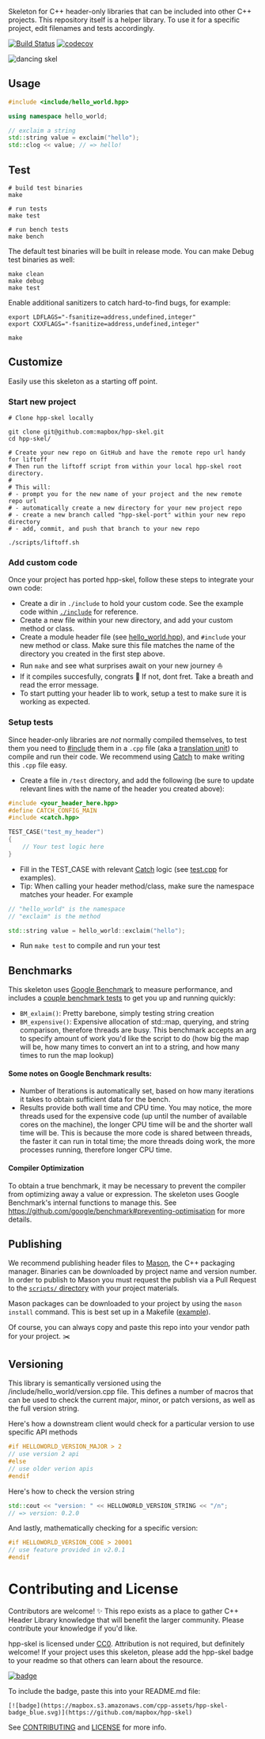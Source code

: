 Skeleton for C++ header-only libraries that can be included into other C++ projects. This repository itself is a helper library. To use it for a specific project, edit filenames and tests accordingly.

[![Build Status](https://travis-ci.com/mapbox/hpp-skel.svg?branch=master)](https://travis-ci.com/mapbox/hpp-skel)
[![codecov](https://codecov.io/gh/mapbox/hpp-skel/branch/master/graph/badge.svg)](https://codecov.io/gh/mapbox/hpp-skel)

![dancing skel](https://raw.githubusercontent.com/mapbox/cpp/master/assets/hpp-skel-readme_blue.png)

## Usage

```cpp
#include <include/hello_world.hpp>

using namespace hello_world;

// exclaim a string
std::string value = exclaim("hello");
std::clog << value; // => hello!
```

## Test

```shell
# build test binaries
make

# run tests
make test

# run bench tests
make bench
```

The default test binaries will be built in release mode. You can make Debug test binaries as well:

```shell
make clean
make debug
make test
```

Enable additional sanitizers to catch hard-to-find bugs, for example:

```shell
export LDFLAGS="-fsanitize=address,undefined,integer"
export CXXFLAGS="-fsanitize=address,undefined,integer"

make
```

## Customize
Easily use this skeleton as a starting off point.

### Start new project
```
# Clone hpp-skel locally

git clone git@github.com:mapbox/hpp-skel.git
cd hpp-skel/

# Create your new repo on GitHub and have the remote repo url handy for liftoff
# Then run the liftoff script from within your local hpp-skel root directory.
#
# This will:
# - prompt you for the new name of your project and the new remote repo url
# - automatically create a new directory for your new project repo
# - create a new branch called "hpp-skel-port" within your new repo directory
# - add, commit, and push that branch to your new repo

./scripts/liftoff.sh

```

### Add custom code
Once your project has ported hpp-skel, follow these steps to integrate your own code:

- Create a dir in `./include` to hold your custom code. See the example code within [`./include`](https://github.com/mapbox/hpp-skel/tree/master/include) for reference.
- Create a new file within your new directory, and add your custom method or class.
- Create a module header file (see [hello_world.hpp](https://github.com/mapbox/hpp-skel/blob/master/include/hello_world.hpp)), and `#include` your new method or class. Make sure this file matches the name of the directory you created in the first step above.
- Run `make` and see what surprises await on your new journey :boat:
- If it compiles succesfully, congrats :tada: If not, dont fret. Take a breath and read the error message.
- To start putting your header lib to work, setup a test to make sure it is working as expected. 

### Setup tests
Since header-only libraries are _not_ normally compiled themselves, to test them you need to [#include](https://github.com/mapbox/cpp/blob/master/glossary.md#include) them in a `.cpp` file (aka a [translation unit](https://github.com/mapbox/cpp/blob/master/glossary.md#translation-unit)) to compile and run their code. We recommend using [Catch](https://github.com/catchorg/Catch2) to make writing this `.cpp` file easy.

- Create a file in `/test` directory, and add the following (be sure to update relevant lines with the name of the header you created above):
``` cpp
#include <your_header_here.hpp>
#define CATCH_CONFIG_MAIN
#include <catch.hpp>

TEST_CASE("test_my_header")
{
    // Your test logic here
}
```
- Fill in the TEST_CASE with relevant [Catch](https://github.com/catchorg/Catch2) logic (see [test.cpp](https://github.com/mapbox/hpp-skel/blob/master/test/test.cpp) for examples).
- Tip: When calling your header method/class, make sure the namespace matches your header. For example
``` cpp
// "hello_world" is the namespace
// "exclaim" is the method 

std::string value = hello_world::exclaim("hello");
```
- Run `make test` to compile and run your test

## Benchmarks
This skeleton uses [Google Benchmark](https://github.com/google/benchmark) to measure performance, and includes a [couple benchmark tests](https://github.com/mapbox/hpp-skel/blob/master/bench/run.cpp) to get you up and running quickly:
- `BM_exlaim()`: Pretty barebone, simply testing string creation
- `BM_expensive()`: Expensive allocation of std::map, querying, and string comparison, therefore threads are busy. This benchmark accepts an arg to specify amount of work you'd like the script to do (how big the map will be, how many times to convert an int to a string, and how many times to run the map lookup)

#### Some notes on Google Benchmark results:
- Number of Iterations is automatically set, based on how many iterations it takes to obtain sufficient data for the bench.
- Results provide both wall time and CPU time. You may notice, the more threads used for the expensive code (up until the number of available cores on the machine), the longer CPU time will be and the shorter wall time will be. This is because the more code is shared between threads, the faster it can run in total time; the more threads doing work, the more processes running, therefore longer CPU time.

#### Compiler Optimization
To obtain a true benchmark, it may be necessary to prevent the compiler from optimizing away a value or expression. The skeleton uses Google Benchmark's internal functions to manage this. See https://github.com/google/benchmark#preventing-optimisation for more details.

## Publishing

We recommend publishing header files to [Mason](https://github.com/mapbox/mason), the C++ packaging manager. Binaries can be downloaded by project name and version number. In order to publish to Mason you must request the publish via a Pull Request to the [`scripts/` directory](https://github.com/mapbox/mason/tree/master/scripts) with your project materials.

Mason packages can be downloaded to your project by using the `mason install` command. This is best set up in a Makefile ([example](https://github.com/mapbox/geometry.hpp/blob/23b7fe66b11a4b7830c797817efe19660806d851/Makefile#L10)).

Of course, you can always copy and paste this repo into your vendor path for your project. :scissors:

## Versioning

This library is semantically versioned using the /include/hello_world/version.cpp file. This defines a number of macros that can be used to check the current major, minor, or patch versions, as well as the full version string.

Here's how a downstream client would check for a particular version to use specific API methods
```cpp
#if HELLOWORLD_VERSION_MAJOR > 2
// use version 2 api
#else
// use older verion apis
#endif
```

Here's how to check the version string
```cpp
std::cout << "version: " << HELLOWORLD_VERSION_STRING << "/n";
// => version: 0.2.0
```

And lastly, mathematically checking for a specific version:
```cpp
#if HELLOWORLD_VERSION_CODE > 20001
// use feature provided in v2.0.1
#endif
```

# Contributing and License

Contributors are welcome! :sparkles: This repo exists as a place to gather C++ Header Library knowledge that will benefit the larger community. Please contribute your knowledge if you'd like.

hpp-skel is licensed under [CC0](https://creativecommons.org/share-your-work/public-domain/cc0/). Attribution is not required, but definitely welcome! If your project uses this skeleton, please add the hpp-skel badge to your readme so that others can learn about the resource.

[![badge](https://mapbox.s3.amazonaws.com/cpp-assets/hpp-skel-badge_blue.svg)](https://github.com/mapbox/hpp-skel)

To include the badge, paste this into your README.md file:
```
[![badge](https://mapbox.s3.amazonaws.com/cpp-assets/hpp-skel-badge_blue.svg)](https://github.com/mapbox/hpp-skel)
```

See [CONTRIBUTING](CONTRIBUTING.md) and [LICENSE](LICENSE.md) for more info.
